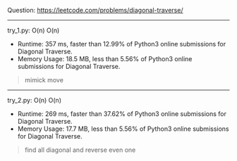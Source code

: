 Question: https://leetcode.com/problems/diagonal-traverse/

---

try_1.py: O(n) O(n)

* Runtime: 357 ms, faster than 12.99% of Python3 online submissions for Diagonal Traverse.
* Memory Usage: 18.5 MB, less than 5.56% of Python3 online submissions for Diagonal Traverse.

> mimick move

---

try_2.py: O(n) O(n)

* Runtime: 269 ms, faster than 37.62% of Python3 online submissions for Diagonal Traverse.
* Memory Usage: 17.7 MB, less than 5.56% of Python3 online submissions for Diagonal Traverse.

> find all diagonal and reverse even one
